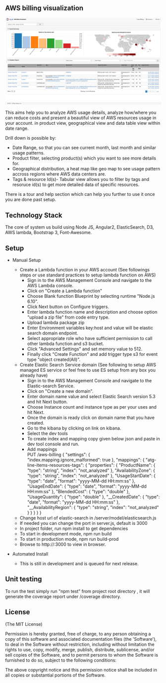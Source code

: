 ## AWS billing visualization

![Screenshot](sample.png)

This aims help you to analyze AWS usage details, analyze how/where you can reduce costs and present a beautiful view of AWS resources usage in your account.
in product view, geographical view and data table view within date range.

Drill down is possible by:
* Date Range, so that you can see current month, last month and similar usage patterns. 
* Product filter, selecting product(s) which you want to see more details for.
* Geographical distribution, a heat map like geo map to see usage pattern accross regions where AWS data centers are.
* Tags & resource Id(s)- Tabular view allows you to filter by tags and resoruce id(s) to get more detailed data of specific resources.



There is a tour and help section which can help you further to use it once you are done past setup.
## Technology Stack
The core of system us build using Node JS, Angular2, ElasticSearch, D3, AWS lambda, Bootstrap 3, Font-Awesome.

## Setup 

* Manual Setup
  * Create a Lambda function in your AWS account (See followings steps or use standard practices to setup lambda function on AWS)
    * Sign in to the AWS Management Console and navigate to the AWS Lambda console.
    * Click on "Create a Lambda function"
    * Choose Blank function Blueprint by selecting runtime "Node.js 6.10".
    * Click Next button on Configure triggers.
    * Enter lambda function name and description and choose option "upload a zip file" from code entry type.
    * Upload lambda package zip
    * Enter Environment variables key:host and value will be elastic search domain endpoint.
    * Select appropriate role who have sufficient permission to call other lambda function and s3 bucket.
    * Click "Advanced Settings" and set memory value to 512.
    * Finally click "Create Function" and add trigger type s3 for event type "object created(All)".
  * Create Elastic Search Service domain (See following to setup AWS managed ES service or feel free to use ES setup from any box you already have)
    * Sign in to the AWS Management Console and navigate to the Elastic-search Service.
    * Click on "Create a new domain".
    * Enter domain name value and select Elastic Search version 5.3 and hit Next button.
    * Choose Instance count and instance type as per your uses and hit Next.
    * Once the domain is ready click on domain name that you have created.
    * Go to the kibana by clicking on link on kibana.
    * Select the dev tools
    * To create index and mapping copy given below json and paste in dev tool console and run.
    * Add mappings   
      PUT /aws-billing 
      {
          "settings": {
      		"index.mapping.ignore_malformed": true
      	},
      	"mappings": {
      		"atg-line-items-resources-tags": {
      			"properties": {
      				"ProductName": {
      					"type": "string",
      					"index": "not_analyzed"
      				},
      				"AvailabilityZone": {
      					"type": "string",
      					"index": "not_analyzed"
      				},
      				"UsageStartDate": {
      					"type": "date",
      					"format": "yyyy-MM-dd HH:mm:ss"
      				},
      				"UsageEndDate": {
      					"type": "date",
      					"format": "yyyy-MM-dd HH:mm:ss"
      				},
      				"BlendedCost": {
      					"type": "double"
      				},
                      "UsageQuantity": {
          				"type": "double"
      				},
      				"__CreatedDate": {
      					"type": "date",
      					"format": "yyyy-MM-dd HH:mm:ss"
      				},
      				"__AvailabilityRegion": {
      					"type": "string",
      					"index": "not_analyzed"
      				}
      			}
      		}
      	}
      }
  * Change host url of elastic-search in <project-root>/server/model/elasticsearch.js 
  * If needed you can change the port in server.js, default is 3000
  * In project folder, run npm install to get dependencies  
  * To start in development mode, npm run build
  * To start in production mode, npm run build-prod
  * Browse to http://<YOUR-SERVER-IP>:3000 to view in browser.
  
* Automated Install
  * This is still in development and is queued for next release.


## Unit testing
To run the test simply run "npm test" from project root directory , it will generate the coverage report under /coverage directory.

## License
(The MIT License)

Permission is hereby granted, free of charge, to any person obtaining
a copy of this software and associated documentation files (the
'Software'), to deal in the Software without restriction, including
without limitation the rights to use, copy, modify, merge, publish,
distribute, sublicense, and/or sell copies of the Software, and to
permit persons to whom the Software is furnished to do so, subject to
the following conditions:

The above copyright notice and this permission notice shall be
included in all copies or substantial portions of the Software.
